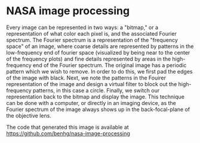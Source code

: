 # NASA image processing


Every image can be represented in two ways: a "bitmap," or a representation of what color each pixel is, and the associated Fourier spectrum. The Fourier spectrum is a representation of the "frequency space" of an image, where coarse details are represented by patterns in the low-frequency end of fourier space (visualized by being near to the center of the frequency plots) and fine details represented by areas in the high-frequency end of the Fourier spectrum. The original image has a periodic pattern which we wish to remove. In order to do this, we first pad the edges of the image with black. Next, we note the patterns in the Fouirer representation of the image and design a virtual filter to block out the high-frequency patterns, in this case a circle. Finally, we switch our representation back to the bitmap and display the image. This technique can be done with a computer, or directly in an imaging device, as the Fourier spectrum of the image always shows up in the back-focal-plane of the objective lens. 

The code that generated this image is available at https://github.com/benhg/nasa-image-processing